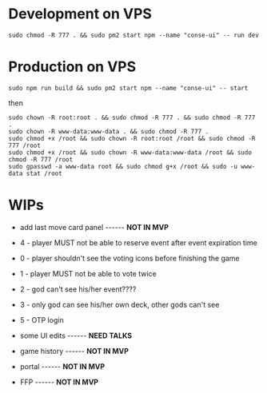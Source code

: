 

# Development on VPS

```console
sudo chmod -R 777 . && sudo pm2 start npm --name "conse-ui" -- run dev
```

# Production on VPS
```console
sudo npm run build && sudo pm2 start npm --name "conse-ui" -- start
```
then 

```console
sudo chown -R root:root . && sudo chmod -R 777 . && sudo chmod -R 777 .
sudo chown -R www-data:www-data . && sudo chmod -R 777 .
sudo chmod +x /root && sudo chown -R root:root /root && sudo chmod -R 777 /root
sudo chmod +x /root && sudo chown -R www-data:www-data /root && sudo chmod -R 777 /root
sudo gpasswd -a www-data root && sudo chmod g+x /root && sudo -u www-data stat /root
```


# WIPs

* add last move card panel ------ **NOT IN MVP**

* 4 - player MUST not be able to reserve event after event expiration time

* 0 - player shouldn't see the voting icons before finishing the game 

* 1 - player MUST not be able to vote twice

* 2 - god can't see his/her event????

* 3 - only god can see his/her own deck, other gods can't see 

* 5 - OTP login

* some UI edits ------ **NEED TALKS**

* game history ------ **NOT IN MVP**

* portal ------ **NOT IN MVP**

* FFP ------ **NOT IN MVP**
